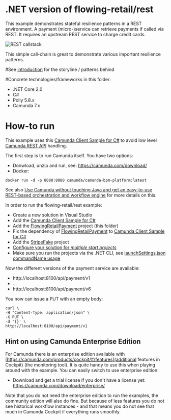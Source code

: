 # .NET version of flowing-retail/rest

This example demonstrates stateful resilience patterns in a REST environment. A payment (micro-)service can retrieve payments if called via REST. It requires an upstream REST service to charge credit cards.

![REST callstack](docs/situation.png)

This simple call-chain is great to demonstrate various important resilience patterns.

#See [introduction](../../README.md) for the storyline / patterns behind

#Concrete technologies/frameworks in this folder:

* .NET Core 2.0
* C#
* Polly 5.8.x
* Camunda 7.x

# How-to run

This example uses this [Camunda Client Sample for C#](https://github.com/berndruecker/camunda-dot-net-showcase/tree/master/CamundaClient) to avoid low level [Camunda REST API](https://docs.camunda.org/manual/latest/reference/rest/) handling. 

The first step is to run Camunda itself. You have two options:

* Donwload, unzip and run, see: https://camunda.com/download/
* Docker: 
```
docker run -d -p 8080:8080 camunda/camunda-bpm-platform:latest
```
See also [Use Camunda without touching Java and get an easy-to-use REST-based orchestration and workflow engine](https://blog.bernd-ruecker.com/use-camunda-without-touching-java-and-get-an-easy-to-use-rest-based-orchestration-and-workflow-7bdf25ac198e) for more details on this.


In order to run the flowing-retail/rest example:

* Create a new solution in Visual Studio
* Add the [Camunda Client Sample for C#](https://github.com/berndruecker/camunda-dot-net-showcase/tree/master/CamundaClient)
* Add the [FlowingRetailPayment](FlowingRetailPayment.csproj) project (this folder)
* Fix the dependency of [FlowingRetailPayment](FlowingRetailPayment.csproj) to [Camunda Client Sample for C#](https://github.com/berndruecker/camunda-dot-net-showcase/tree/master/CamundaClient)
* Add the [StripeFake](../stripe-fake/StripeFake.csproj) project 
* [Configure your solution for *multiple start projects*](https://msdn.microsoft.com/en-us/library/ms165413.aspx)
* Make sure you run the projects via the .NET CLI, see [launchSettings.json commandName usage](https://stackoverflow.com/questions/44645775/launchsettings-json-commandname-usage)

Now the different versions of the payment service are available:

* http://localhost:8100/api/payment/v1
* ...
* http://localhost:8100/api/payment/v6

You now can issue a PUT with an empty body:

```
curl \
-H "Content-Type: application/json" \
-X PUT \
-d '{}' \
http://localhost:8100/api/payment/v1
```


## Hint on using Camunda Enterprise Edition

For Camunda there is an enterprise edition available with [https://camunda.com/products/cockpit/#/features](additional features in Cockpit) (the monitoring tool). It is quite handy to use this when playing around with the example. You can easily switch to use enterprise edition:

* Download and get a trial license if you don't have a license yet: https://camunda.com/download/enterprise/

Note that you do not need the enterprise edition to run the examples, the community edition will also do fine. But because of less features you do not see historical workflow instances - and that means you do not see that much in Camunda Cockpit if everything runs smoothly.
